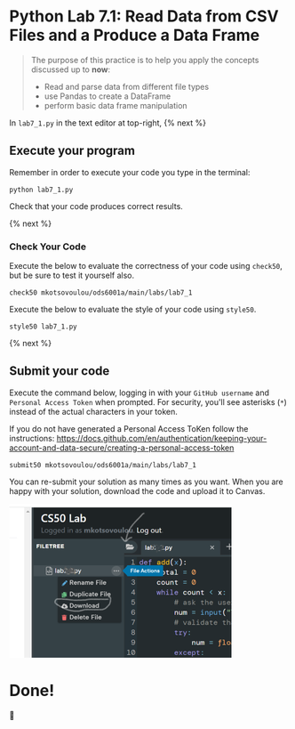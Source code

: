 # Python Lab 7.1: Read Data from CSV Files and a Produce a Data Frame

> The purpose of this practice is to help you apply the concepts discussed up to **now**: 
>
> - Read and parse data from different file types
> - use Pandas to create a DataFrame
> - perform basic data frame manipulation

In `lab7_1.py` in the text editor at top-right, 
{% next %}




## Execute your program 

Remember in order to execute your code you type in the terminal:
```
python lab7_1.py
```

Check that your code produces correct results. 



{% next %}

### Check Your Code

Execute the below to evaluate the correctness of your code using `check50`, but be sure to test it yourself also.


```
check50 mkotsovoulou/ods6001a/main/labs/lab7_1
```

Execute the below to evaluate the style of your code using `style50`.

```
style50 lab7_1.py
```

{% next %}

## Submit your code

Execute the command below, logging in with your `GitHub username` and `Personal Access Token` when prompted. For security, you'll see asterisks (`*`) instead of the actual characters in your token. 

If you do not have generated a Personal Access ToKen follow the instructions: 
https://docs.github.com/en/authentication/keeping-your-account-and-data-secure/creating-a-personal-access-token

```
submit50 mkotsovoulou/ods6001a/main/labs/lab7_1
```

You can re-submit your solution as many times as you want.
When you are happy with your solution, download the code and upload it to Canvas.

![Image of download](download.png)


# Done!
:tada: